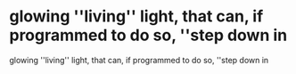 # glowing ''living'' light, that can, if programmed to do so, ''step down in

glowing ''living'' light, that can, if programmed to do so, ''step down in